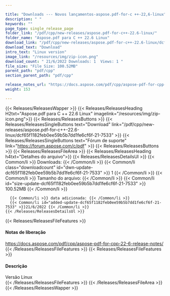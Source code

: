 ```yaml
---

title: "Downloads --- Novos lançamentos-aspose.pdf-for-c ++-22,6-linux"
description: " "
keywords: ""
page_type: single_release_page
folder_link: "/pdf/cpp/new-releases/aspose.pdf-for-c++-22.6-linux/"
folder_name: "Aspose.pdf para C ++ 22.6 Linux"
download_link: "/pdf/cpp/new-releases/aspose.pdf-for-c++-22.6-linux/dcf65f1182feb0ee59b5b7dd1fe6cf6f-21-7533"
download_text: "Download"
intro_text: "Linux version"
image_link: "/resources/img/zip-icon.png"
download_count: " 21/6/2022 Downloads: 1  Views: 1 "
file_size: "File Size: 100.52MB"
parent_path: "pdf/cpp"
section_parent_path: "pdf/cpp"

release_notes_url: "https://docs.aspose.com/pdf/cpp/aspose-pdf-for-cpp-22-6-release-notes/"
weight: 153

---
```


{{< Releases/ReleasesWapper >}}
  {{< Releases/ReleasesHeading H2txt="Aspose.pdf para C ++ 22.6 Linux" imagelink="/resources/img/zip-icon.png">}}
  {{< Releases/ReleasesButtons >}}
    {{< Releases/ReleasesSingleButtons text="Download" link="/pdf/cpp/new-releases/aspose.pdf-for-c++-22.6-linux/dcf65f1182feb0ee59b5b7dd1fe6cf6f-21-7533" >}}
    {{< Releases/ReleasesSingleButtons text="Fórum de suporte" link="https://forum.aspose.com/c/pdf" >}}
  {{< Releases/ReleasesButtons >}}
  {{< Releases/ReleasesFileArea >}}
    {{< Releases/ReleasesHeading h4txt="Detalhes do arquivo">}}
    {{< Releases/ReleasesDetailsUl >}}
      {{< Common/li >}} Downloads: {{< /Common/li >}}
      {{< Common/li class="downloadcount" id="dwn-update-dcf65f1182feb0ee59b5b7dd1fe6cf6f-21-7533" >}} 1 {{< /Common/li >}}
      {{< Common/li >}} Tamanho do arquivo: {{< /Common/li >}}
      {{< Common/li id="size-update-dcf65f1182feb0ee59b5b7dd1fe6cf6f-21-7533" >}} 100.52MB {{< /Common/li >}}

      {{< Common/li >}} data adicionada: {{< /Common/li >}}
      {{< Common/li id="added-update-dcf65f1182feb0ee59b5b7dd1fe6cf6f-21-7533" >}}21/6/2022 {{< /Common/li >}}
    {{< /Releases/ReleasesDetailsUl >}}

  {{< Releases/ReleasesFileFeatures >}}
      <h4>Notas de liberação</h4><div><a href='https://docs.aspose.com/pdf/cpp/aspose-pdf-for-cpp-22-6-release-notes/'>https://docs.aspose.com/pdf/cpp/aspose-pdf-for-cpp-22-6-release-notes/</a></div>
  {{< /Releases/ReleasesFileFeatures >}}
  {{< Releases/ReleasesFileFeatures >}}
      <h4>Descrição</h4><div class="HTMLDescription">Versão Linux</div>
  {{< /Releases/ReleasesFileFeatures >}}
 {{< /Releases/ReleasesFileArea >}}
{{< /Releases/ReleasesWapper >}}


